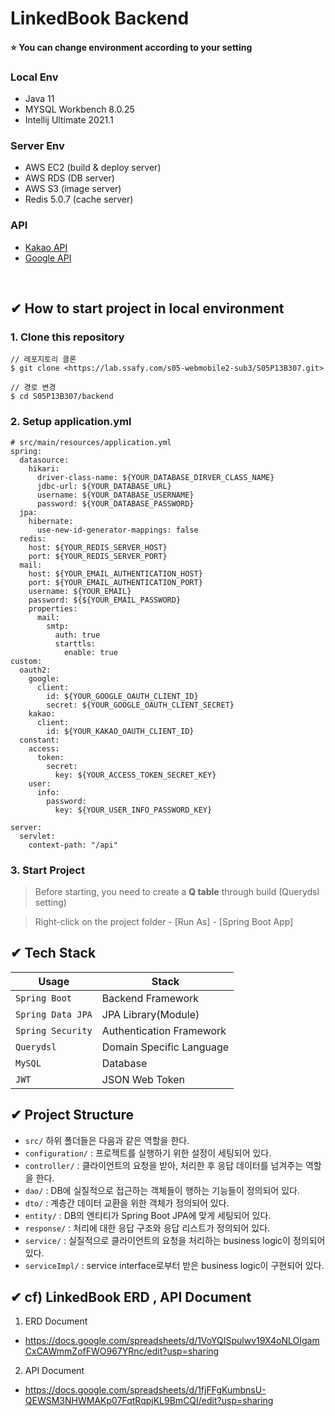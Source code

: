 # LinkedBook Backend

#### :star: You can change environment according to your setting
### Local Env
- Java 11
- MYSQL Workbench 8.0.25
- Intellij Ultimate 2021.1

### Server Env
- AWS EC2 (build & deploy server)
- AWS RDS (DB server)
- AWS S3 (image server)
- Redis 5.0.7 (cache server)

### API
- [Kakao API](https://developers.kakao.com/)
- [Google API](https://console.developers.google.com/apis/credentials)

<br>

## ✔ How to start project in local environment
### 1. Clone this repository
```
// 레포지토리 클론
$ git clone <https://lab.ssafy.com/s05-webmobile2-sub3/S05P13B307.git>

// 경로 변경
$ cd S05P13B307/backend
```

### 2. Setup application.yml
```
# src/main/resources/application.yml
spring:
  datasource:
    hikari:
      driver-class-name: ${YOUR_DATABASE_DIRVER_CLASS_NAME}
      jdbc-url: ${YOUR_DATABASE_URL}
      username: ${YOUR_DATABASE_USERNAME}
      password: ${YOUR_DATABASE_PASSWORD}
  jpa:
    hibernate:
      use-new-id-generator-mappings: false
  redis:
    host: ${YOUR_REDIS_SERVER_HOST}
    port: ${YOUR_REDIS_SERVER_PORT}
  mail:
    host: ${YOUR_EMAIL_AUTHENTICATION_HOST}
    port: ${YOUR_EMAIL_AUTHENTICATION_PORT}
    username: ${YOUR_EMAIL}
    password: ${${YOUR_EMAIL_PASSWORD}
    properties:
      mail:
        smtp:
          auth: true
          starttls:
            enable: true
custom:
  oauth2:
    google:
      client:
        id: ${YOUR_GOOGLE_OAUTH_CLIENT_ID}
        secret: ${YOUR_GOOGLE_OAUTH_CLIENT_SECRET}
    kakao:
      client:
        id: ${YOUR_KAKAO_OAUTH_CLIENT_ID}
  constant:
    access:
      token:
        secret:
          key: ${YOUR_ACCESS_TOKEN_SECRET_KEY}
    user:
      info:
        password:
          key: ${YOUR_USER_INFO_PASSWORD_KEY}

server:
  servlet:
    context-path: "/api"
```
### 3. Start Project
> Before starting, you need to create a **Q table** through build (Querydsl setting)

> Right-click on the project folder - [Run As] - [Spring Boot App] 

## ✔ Tech Stack
| Usage               | Stack                    |
| ------------------- | ------------------------ |
| `Spring Boot`       | Backend Framework        |
| `Spring Data JPA`   | JPA Library(Module)      |
| `Spring Security`   | Authentication Framework |
| `Querydsl`          | Domain Specific Language |
| `MySQL`             | Database                 |
| `JWT`               | JSON Web Token           |

## ✔ Project Structure
- `src/` 하위 폴더들은 다음과 같은 역할을 한다.
- `configuration/` : 프로젝트를 실행하기 위한 설정이 세팅되어 있다.
- `controller/` : 클라이언트의 요청을 받아, 처리한 후 응답 데이터를 넘겨주는 역할을 한다.
- `dao/` : DB에 실질적으로 접근하는 객체들이 행하는 기능들이 정의되어 있다.
- `dto/` : 계층간 데이터 교환을 위한 객체가 정의되어 있다.
- `entity/` : DB의 엔티티가 Spring Boot JPA에 맞게 세팅되어 있다.
- `response/` : 처리에 대한 응답 구조와 응답 리스트가 정의되어 있다.
- `service/` : 실질적으로 클라이언트의 요청을 처리하는 business logic이 정의되어 있다.
- `serviceImpl/` :  service interface로부터 받은 business logic이 구현되어 있다.

## ✔ cf) LinkedBook ERD , API Document
1. ERD Document
- https://docs.google.com/spreadsheets/d/1VoYQISpulwv19X4oNLOIgamCxCAWmmZofFWO967YRnc/edit?usp=sharing
2. API Document
- https://docs.google.com/spreadsheets/d/1fjFFgKumbnsU-QEWSM3NHWMAKp07FqtRqpjKL9BmCQI/edit?usp=sharing
